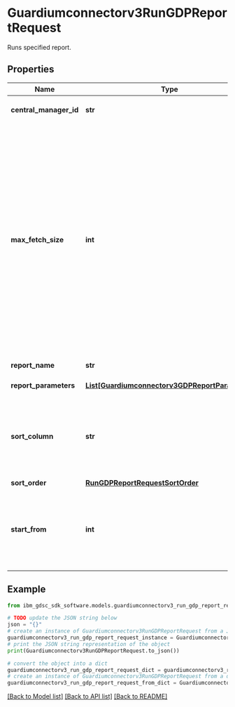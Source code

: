 # Guardiumconnectorv3RunGDPReportRequest

Runs specified report.

## Properties

Name | Type | Description | Notes
------------ | ------------- | ------------- | -------------
**central_manager_id** | **str** | Central Manager ID. | [optional] 
**max_fetch_size** | **int** | Maximum number of rows to retrieve if not specified will retrieve the maximum number of rows allowed by GDP for CSV export can&#39;t be larger than the configured maximum number of rows for CSV export on specified central manager. | [optional] 
**report_name** | **str** | Name of the report. | [optional] 
**report_parameters** | [**List[Guardiumconnectorv3GDPReportParameter]**](Guardiumconnectorv3GDPReportParameter.md) | Report parameters. | [optional] 
**sort_column** | **str** | Column to sort on if not specified returns rows in default sort order of the report. | [optional] 
**sort_order** | [**RunGDPReportRequestSortOrder**](RunGDPReportRequestSortOrder.md) |  | [optional] 
**start_from** | **int** | Result row index to retrieve from if not specified returns results from the beginning. | [optional] 

## Example

```python
from ibm_gdsc_sdk_software.models.guardiumconnectorv3_run_gdp_report_request import Guardiumconnectorv3RunGDPReportRequest

# TODO update the JSON string below
json = "{}"
# create an instance of Guardiumconnectorv3RunGDPReportRequest from a JSON string
guardiumconnectorv3_run_gdp_report_request_instance = Guardiumconnectorv3RunGDPReportRequest.from_json(json)
# print the JSON string representation of the object
print(Guardiumconnectorv3RunGDPReportRequest.to_json())

# convert the object into a dict
guardiumconnectorv3_run_gdp_report_request_dict = guardiumconnectorv3_run_gdp_report_request_instance.to_dict()
# create an instance of Guardiumconnectorv3RunGDPReportRequest from a dict
guardiumconnectorv3_run_gdp_report_request_from_dict = Guardiumconnectorv3RunGDPReportRequest.from_dict(guardiumconnectorv3_run_gdp_report_request_dict)
```
[[Back to Model list]](../README.md#documentation-for-models) [[Back to API list]](../README.md#documentation-for-api-endpoints) [[Back to README]](../README.md)


